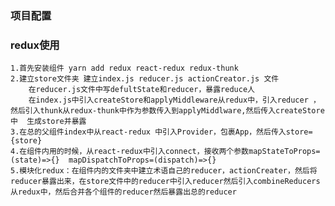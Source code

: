 
### 项目配置



### redux使用
    1.首先安装组件 yarn add redux react-redux redux-thunk
    2.建立store文件夹 建立index.js reducer.js actionCreator.js 文件
        在reducer.js文件中写defultState和reducer，暴露reduce人
        在index.js中引入createStore和applyMiddleware从redux中，引入reducer ，然后引入thunk从redux-thunk中作为参数传入到applyMiddlware,然后传入createStore中  生成store并暴露
    3.在总的父组件index中从react-redux 中引入Provider，包裹App，然后传入store={store}
    4.在组件内用的时候，从react-redux中引入connect，接收两个参数mapStateToProps=(state)=>{}  mapDispatchToProps=(dispatch)=>{}
    5.模块化redux：在组件内的文件夹中建立术语自己的reducer，actionCreater，然后将reducer暴露出来，在store文件中的reducer中引入reducer然后引入combineReducers从redux中，然后合并各个组件的reducer然后暴露出总的reducer